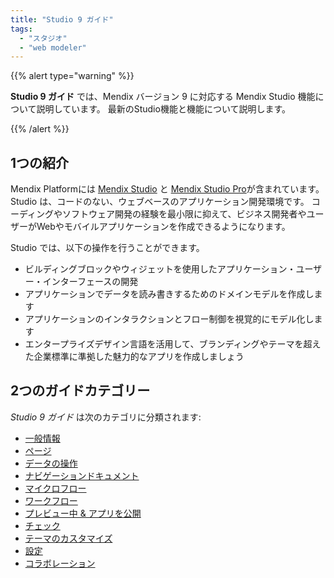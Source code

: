 ```yaml
---
title: "Studio 9 ガイド"
tags:
  - "スタジオ"
  - "web modeler"
---
```


{{% alert type="warning" %}}

**Studio 9 ガイド** では、Mendix バージョン 9 に対応する Mendix Studio 機能について説明しています。 最新のStudio機能と機能について説明します。

{{% /alert %}}

## 1つの紹介

Mendix Platformには [Mendix Studio](general) と [Mendix Studio Pro](/refguide/modeling)が含まれています。 Studio は、コードのない、ウェブベースのアプリケーション開発環境です。 コーディングやソフトウェア開発の経験を最小限に抑えて、ビジネス開発者やユーザーがWebやモバイルアプリケーションを作成できるようになります。

Studio では、以下の操作を行うことができます。

* ビルディングブロックやウィジェットを使用したアプリケーション・ユーザー・インターフェースの開発
* アプリケーションでデータを読み書きするためのドメインモデルを作成します
* アプリケーションのインタラクションとフロー制御を視覚的にモデル化します
* エンタープライズデザイン言語を活用して、ブランディングやテーマを超えた企業標準に準拠した魅力的なアプリを作成しましょう

## 2つのガイドカテゴリー

*Studio 9 ガイド* は次のカテゴリに分類されます:

* [一般情報](general)
* [ページ](page-editor)
* [データの操作](work-with-data)
* [ナビゲーションドキュメント](navigation)
* [マイクロフロー](マイクロフロー)
* [ワークフロー](workflows)
* [プレビュー中 & アプリを公開](publishing-app)
* [チェック](チェック)
* [テーマのカスタマイズ](theme-customizer)
* [設定](設定)
* [コラボレーション](collaboration)

